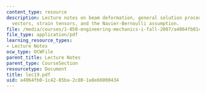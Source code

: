 ```yaml
---
content_type: resource
description: Lecture notes on beam deformation, general solution procedure, displacement
  vectors, strain tensors, and the Navier-Bernoulli assumption.
file: /media/courses/1-050-engineering-mechanics-i-fall-2007/a4064fb01c4285ba2c801a8e66000434_lec19.pdf
file_type: application/pdf
learning_resource_types:
- Lecture Notes
ocw_type: OCWFile
parent_title: Lecture Notes
parent_type: CourseSection
resourcetype: Document
title: lec19.pdf
uid: a4064fb0-1c42-85ba-2c80-1a8e66000434
---
```


